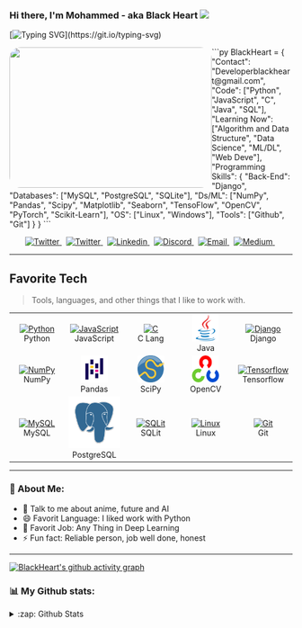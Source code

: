 ### Hi there, I'm Mohammed - aka Black Heart <img src="https://github.com/DeveBlackHeart/DeveBlackHeart/blob/7a9963e59607d149ae871de5a62b4522b72785c5/IMG%20GIF/anime-Hi.gif" width="70px" />
<!--https://github.com/DeveBlackHeart/DeveBlackHeart/blob/95a18ac58d0b19eae3e4e2f06fd2da6d0b87be26/IMG%20GIF/Hi.gif-->

[![Typing SVG](https://readme-typing-svg.herokuapp.com?color=%237FFFF1&multiline=true&width=600&lines=print(%22Hi%2C+How+are+you%3F+I'm+looking+for+job+%F0%9F%98%B6%EF%B8%8F%22))](https://git.io/typing-svg)

<!-- ![BlackHeart](https://github.com/DeveBlackHeart/DeveBlackHeart/blob/9cac726626cdc640a114525696d2a4180d4df594/IMG%20GIF/max.gif) 
<Image style={{width: 380, height: 250, borderRadius: 20}}
       source={{uri: 'https://github.com/DeveBlackHeart/DeveBlackHeart/blob/c6f18f52326f5e2390cb994d7abdafc85065cc5e/IMG%20GIF/Deve_BlackHeart.gif'}}-->

<img align="left" src="https://github.com/DeveBlackHeart/DeveBlackHeart/blob/c6f18f52326f5e2390cb994d7abdafc85065cc5e/IMG%20GIF/Deve_BlackHeart.gif" width="360" height="250" style="border-radius:20px;" />
```py
BlackHeart = {
    "Contact": "Developerblackheart@gmail.com",
    "Code": ["Python", "JavaScript", "C", "Java", "SQL"],
    "Learning Now": ["Algorithm and Data Structure", "Data Science", "ML/DL", "Web Deve"],
    "Programming Skills": {
        "Back-End": "Django",
	"Databases": ["MySQL", "PostgreSQL", "SQLite"],
	"Ds/ML": ["NumPy", "Pandas", "Scipy", "Matplotlib", "Seaborn", "TensoFlow", "OpenCV", "PyTorch", "Scikit-Learn"],
	"OS": ["Linux", "Windows"],
	"Tools": ["Github", "Git"]
    }  
}
```


<!-- 
<a href="https://github.com/DeveBlackHeart"><img align="left" src="https://github.com/DeveBlackHeart/DeveBlackHeart/blob/dbd7615ba90e673191012d6e1b7e800405d15958/IMG%20GIF/IMG_20201211_084500_748.jpg" width="360" height="250" style="border-radius:20px;" /></a>
-->

<p align="center">
	<a href="https://twitter.com/Deve_BlackHeart" target="blank"><img aling="center" src="https://img.shields.io/badge/-Twitter-05122A?style=flat&logo=Twitter" alt="Twitter"/> </a>&nbsp;
	<a href="https://t.me/Deve_BlackHeart" target="blank"><img aling="center" src="https://img.shields.io/badge/-Telegram-05122A?style=flat&logo=Telegram" alt="Twitter"/> </a>&nbsp;
	<a href="https://www.linkedin.com/in/mohammed-khalil-b62525217" target="blank"><img aling="center" src="https://img.shields.io/badge/-LinkedIn-05122A?style=flat&logo=linkedin" alt="Linkedin"/> </a>&nbsp;
	<a href="https://discord.com/users/830227617289601025" target="blank"><img aling="center" src="https://img.shields.io/badge/-Discord-05122A?style=flat&logo=Discord" alt="Discord"/> </a>&nbsp;
	<a href="mailto:developerblackheart@gmail.com" target="blank"><img aling="center" src="https://img.shields.io/badge/-Gmail-05122A?style=flat&logo=Gmail" alt="Email"/> </a>&nbsp;
	<a href="https://medium.com/@developerblackheart" target="blank"><img aling="center" src="https://img.shields.io/badge/-Medium-05122A?style=flat&logo=Medium" alt="Medium"/> </a>&nbsp;
	
</p>


---

<h2 align="left" id="BlackHeart-Tech">Favorite Tech</h2>

> Tools, languages, and other things that I like to work with.


<table align="center">
  <!--1-->
  <tr>
    <td align="center" width="96">
      <a href="#BlackHeart-Tech">
        <img src="https://upload.wikimedia.org/wikipedia/commons/thumb/c/c3/Python-logo-notext.svg/1200px-Python-logo-notext.svg.png" width="48" height="48" alt="Python" />
      </a>
      <br>Python
    </td>
    <td align="center" width="96">
      <a href="#BlackHeart-Tech">
        <img src="https://upload.wikimedia.org/wikipedia/commons/thumb/9/99/Unofficial_JavaScript_logo_2.svg/1024px-Unofficial_JavaScript_logo_2.svg.png" width="48" height="48" alt="JavaScript" />
      </a>
      <br>JavaScript
    </td>
    <td align="center" width="96"> 
      <a href="#BlackHeart-Tech" >
        <img src="https://img.icons8.com/color/452/c-programming.png" width="48" height="48" alt="C" />
      </a>
      <br>C Lang
    </td>
    <td align="center" width="96">
      <a href="#BlackHeart-Tech" >
        <img src="https://github.com/Deve-BlackHeart/Deve-BlackHeart/blob/b6a458e9349f23a5f0a63972a187d1ee52620e6d/IMG%20GIF/java-59-1174952.png" width="48" height="48" alt="Java" />
      </a>
      <br>Java
    </td>
    <td align="center" width="96">
      <a href="#BlackHeart-Tech">
        <img src="https://cdn.worldvectorlogo.com/logos/django.svg" width="48" height="48" alt="Django" />
      </a>
      <br>Django
    </td>
  </tr>

  <!--2-->
  <tr>
    <td align="center" width="96">
      <a href="#BlackHeart-Tech">
        <img src="https://cdn.icon-icons.com/icons2/2699/PNG/512/numpy_logo_icon_168071.png" width="48" height="48" alt="NumPy" />
      </a>
      <br>NumPy
    </td>
    <td align="center" width="96">
      <a href="#BlackHeart-Tech">
        <img src="https://github.com/Deve-BlackHeart/Deve-BlackHeart/blob/875d68ef7fd63e5f5b75da9b20513c3e646a2370/IMG%20GIF/898px-Pandas_mark.svg.png" width="48" height="48" alt="Pandas" />
      </a>
      <br>Pandas
    </td>
    <td align="center" width="96">
      <a href="#BlackHeart-Tech">
        <img src="https://github.com/Deve-BlackHeart/Deve-BlackHeart/blob/b6a458e9349f23a5f0a63972a187d1ee52620e6d/IMG%20GIF/scipy-numpy-python-scikit-learn-pip-others-8fa7fdf2d42a306ce14b770bcb4e30c4.png" width="48" height="48" alt="SciPy" />
      </a>
      <br>SciPy
    </td>
    <td align="center" width="96">
      <a href="#BlackHeart-Tech">
        <img src="https://github.com/Deve-BlackHeart/Deve-BlackHeart/blob/b6a458e9349f23a5f0a63972a187d1ee52620e6d/IMG%20GIF/pngwing.com%20(1).png" width="48" height="48" alt="Tensorflow" />
      </a>
      <br>OpenCV
    </td>
    <td align="center" width="96">
      <a href="#BlackHeart-Tech">
        <img src="https://upload.wikimedia.org/wikipedia/commons/thumb/2/2d/Tensorflow_logo.svg/1200px-Tensorflow_logo.svg.png" width="48" height="48" alt="Tensorflow" />
      </a>
      <br>Tensorflow
    </td>
  </tr>

  <!--3-->
   <tr>
    <td align="center" width="96">
      <a href="#BlackHeart-Tech" >
        <img src="https://cdn.icon-icons.com/icons2/2107/PNG/512/file_type_mysql_icon_130379.png" width="48" height="48" alt="MySQL" />
      </a>
      <br>MySQL
    </td>
    <td align="center" width="96">
      <a href="#BlackHeart-Tech" >
        <img src="https://github.com/Deve-BlackHeart/Deve-BlackHeart/blob/b6a458e9349f23a5f0a63972a187d1ee52620e6d/IMG%20GIF/pngwing.com.png" />
      </a>
      <br>PostgreSQL
    </td>
    <td align="center" width="96">
      <a href="#BlackHeart-Tech" >
        <img src="https://upload.wikimedia.org/wikipedia/commons/thumb/9/97/Sqlite-square-icon.svg/256px-Sqlite-square-icon.svg.png?20130711220928" width="48" height="48" alt="SQLit" />
      </a>
      <br>SQLit
    </td>
    <td align="center" width="96">
      <a href="#BlackHeart-Tech" >
        <img src="https://camo.githubusercontent.com/d7574156c7a1844d3c2907bae0e76254cca759290c08e08a6ef2bd7543c8c0ca/68747470733a2f2f692e6962622e636f2f737331374b47302f63376238313133323437666563643833626439623565643562643366333464352d72656d6f766562672d707265766965772e706e67" width="48" height="48" alt="Linux" />
      </a>
      <br>Linux
    </td>
    <td align="center" width="96">
      <a href="#BlackHeart-Tech" >
        <img src="https://upload.wikimedia.org/wikipedia/commons/thumb/3/3f/Git_icon.svg/1200px-Git_icon.svg.png" width="48" height="48" alt="Git" />
      </a>
      <br>Git
    </td>
  </tr>  
</table>



---

### 🤵 About Me:
- 💬 Talk to me about anime, future and AI
- 😄 Favorit Language: I liked work with Python
- 💼️ Favorit Job: Any Thing in Deep Learning
- ⚡ Fun fact: Reliable person, job well done, honest

---

[![BlackHeart's github activity graph](https://activity-graph.herokuapp.com/graph?username=Deve-BlackHeart&theme=react-dark)](https://github.com/Deve-BlackHeart)

### 📊️ My Github stats:
<details>
	<summary>:zap: Github Stats</summary>
<p align="center">
<a href="https://github.com/Deve-BlackHeart">
  <img height="180em" src="https://github-readme-stats.vercel.app/api?username=Deve-BlackHeart&show_icons=true&theme=algolia&include_all_commits=true&count_private=true"/>
  <img height="180em" src="https://github-readme-stats-eight-theta.vercel.app/api/top-langs/?username=Deve-BlackHeart&layout=compact&langs_count=8&theme=algolia"/>
</a>
</p>
</details>
<!--
 

 [![GitHub Stats](https://github-readme-stats.vercel.app/api/?username=arashi-u&show_icons=true&include_all_commits=true&count_private=true&theme=github_dark)]()

https://github-readme-stats-eight-theta.vercel.app/api?username=Deve-BlackHeart&show_icons=true&theme=algolia&include_all_commits=true&count_private=true
[website]: https://github.com/DeveBlackHeart
[twitter]: https://twitter.com/Deve_BlackHeart
[youtube]: https://youtube.com/
[linkedin]: https://www.linkedin.com/in/mohammed-khalil-b62525217
[Telegram]: https://t.me/Deve_BlackHeart
[email]: developerblackheart@gmail.com
-->

<!-- width="320"
center

### Accounts and websites:
<p align="center">
	<a href="https://twitter.com/Deve_BlackHeart" target="blank"><img aling="center" src="https://img.shields.io/badge/-Twitter-05122A?style=flat&logo=Twitter" alt="Twitter"/> </a>&nbsp;
	<a href="https://www.linkedin.com/in/mohammed-khalil-b62525217" target="blank"><img aling="center" src="https://img.shields.io/badge/-LinkedIn-05122A?style=flat&logo=linkedin" alt="Linkedin"/> </a>&nbsp;
	<a href="https://discord.com/users/830227617289601025" target="blank"><img aling="center" src="https://img.shields.io/badge/-Discord-05122A?style=flat&logo=Discord" alt="Discord"/> </a>&nbsp;
	<a href="developerblackheart@gmail.com" target="blank"><img aling="center" src="https://img.shields.io/badge/-Gmail-05122A?style=flat&logo=Gmail" alt="Email"/> </a>&nbsp;
</p>
	
[![Twitter](https://img.shields.io/badge/-Twitter-05122A?style=flat&logo=Twitter)](https://twitter.com/Deve_BlackHeart)&nbsp;
[![LinkedIn](https://img.shields.io/badge/-LinkedIn-05122A?style=flat&logo=linkedin)](https://www.linkedin.com/in/mohammed-khalil-b62525217)&nbsp;
[![Black Heart](https://img.shields.io/badge/-website-05122A?style=flat&logo=website)](https://github.com/DeveBlackHeart)&nbsp;
[![Discord](https://img.shields.io/badge/-Discord-05122A?style=flat&logo=Discord)](https://discord.com/users/830227617289601025)&nbsp;
[![Gmail](https://img.shields.io/badge/-Gmail-05122A?style=flat&logo=Gmail)](developerblackheart@gmail.com)&nbsp;


---

### Here are some ideas to get you started:
- 👀 I’m interested in Data Science and AI/ML/DL, Backend development, Genetics
- 🌱 I’m currently learning Algorithm and Data Structure and Data Science and AI/ML/DL, Backend development
- 🧑‍💻️ Language: Python, C, Java, JavaScript
- 🗄️ Databases: SQL, MySQL, PostgreSQL, MangaDB
- 📫 How to reach me: Developerblackheart@gmail.com

<br />

**DeveBlackHeart/DeveBlackHeart** is a ✨ _special_ ✨ repository because its `README.md` (this file) appears on your GitHub profile.

Here are some ideas to get you started:

- 🔭 I’m currently working on ...
- 🌱 I’m currently learning ...
- 👯 I’m looking to collaborate on ...
- 🤔 I’m looking for help with ...
- 💬 Ask me about ...
- 📫 How to reach me: ...
- 😄 Pronouns: ...
- ⚡ Fun fact: ...


- 🧑‍💻 Language:

![C](https://img.shields.io/badge/-C-05122A?style=flat&logo=c)&nbsp;
![Python](https://img.shields.io/badge/-Python-05122A?style=flat&logo=python)&nbsp;
![JavaScript](https://img.shields.io/badge/-JavaScript-05122A?style=flat&logo=javascript)&nbsp;
![Java](https://img.shields.io/badge/-Java-05122A?style=flat&logo=java)&nbsp;
![html5](https://img.shields.io/badge/-HTML5-05122A?style=flat&logo=HTML5)&nbsp;


- 😬 BackEnd:

![Django](https://img.shields.io/badge/-Django-05122A?style=flat&logo=django)&nbsp;


- 🗄️ Databases:

![MySQL](https://img.shields.io/badge/-MySQL-05122A?style=flat&logo=mysql)&nbsp;
![Postgres](https://img.shields.io/badge/-PostgreSQL-05122A?style=flat&logo=postgresql)&nbsp;
![SQLite](https://img.shields.io/badge/-SQLite-05122A?style=flat&logo=sqlite)&nbsp;
![MongoDB](https://img.shields.io/badge/-MongoDB-05122A?style=flat&logo=mongodb)&nbsp;

- 🤖 Data Science and AI/ML/DL:

![NumPy](https://img.shields.io/badge/-NumPy-05122A?style=flat&logo=numPy)&nbsp;
![Pandas](https://img.shields.io/badge/-Pandas-05122A?style=flat&logo=pandas)&nbsp;
![SciPy](https://img.shields.io/badge/-SciPy-05122A?style=flat&logo=scipy)&nbsp;
![TensorFlow](https://img.shields.io/badge/-TensorFlow-05122A?style=flat&logo=TensorFlow)&nbsp;
![PyTorch](https://img.shields.io/badge/-PyTorch-05122A?style=flat&logo=PyTorch)&nbsp;
![Scikit-Learn](https://img.shields.io/badge/-Scikit--Learn-05122A?style=flat&logo=scikit-learn)&nbsp;
![OpenCV](https://img.shields.io/badge/-OpenCV-05122A?style=flat&logo=OpenCV)&nbsp;


- ⚙️ Tools:

![GitHub](https://img.shields.io/badge/-GitHub-05122A?style=flat&logo=GitHub)&nbsp;
![Git](https://img.shields.io/badge/-Git-05122A?style=flat&logo=Git)&nbsp;

-->
